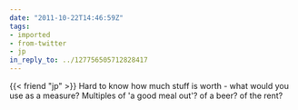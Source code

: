 ```yaml
---
date: "2011-10-22T14:46:59Z"
tags:
- imported
- from-twitter
- jp
in_reply_to: ../127756505712828417
---
```

{{< friend "jp" >}} Hard to know how much stuff is worth - what would you use as a measure? Multiples of 'a good meal out'? of a beer? of the rent?
